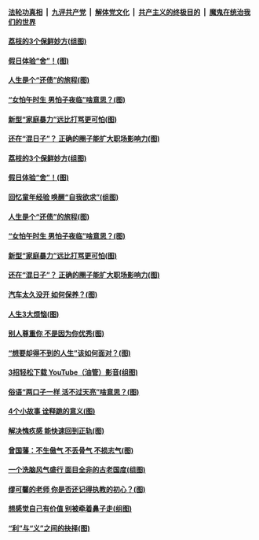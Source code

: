 ####  [法轮功真相](../../../../basic/blob/master/README.md?t=06211302) &nbsp;|&nbsp; [九评共产党](../../../../9ping.md/blob/master/README.md?t=06211302) &nbsp;|&nbsp; [解体党文化](../../../../jtdwh.md/blob/master/README.md?t=06211302)  &nbsp;|&nbsp; [共产主义的终极目的](../../../../gczydzjmd.md/blob/master/README.md?t=06211302) &nbsp;|&nbsp; [魔鬼在统治我们的世界](../../../../mgztzwmdsj.md/blob/master/README.md?t=06211302) 

#### [荔枝的3个保鲜妙方(组图)](../pages/p8/936950.md?t=06211302) 

#### [假日体验“舍”！(图)](../pages/p8/937183.md?t=06211302) 

#### [人生是个“还债”的旅程(图)](../pages/p8/936768.md?t=06211302) 

#### [“女怕午时生 男怕子夜临”啥意思？(图)](../pages/p8/937081.md?t=06211302) 

#### [新型“家庭暴力”远比打骂更可怕(图)](../pages/p8/936230.md?t=06211302) 

#### [还在“混日子”？ 正确的圈子能扩大职场影响力(图)](../pages/p8/937049.md?t=06211302) 

#### [荔枝的3个保鲜妙方(组图)](../pages/p8/936950.md?t=06211302) 

#### [假日体验“舍”！(图)](../pages/p8/937183.md?t=06211302) 

#### [回忆童年经验 唤醒“自我欲求”(组图)](../pages/p8/937082.md?t=06211302) 

#### [人生是个“还债”的旅程(图)](../pages/p8/936768.md?t=06211302) 

#### [“女怕午时生 男怕子夜临”啥意思？(图)](../pages/p8/937081.md?t=06211302) 

#### [新型“家庭暴力”远比打骂更可怕(图)](../pages/p8/936230.md?t=06211302) 

#### [还在“混日子”？ 正确的圈子能扩大职场影响力(图)](../pages/p8/937049.md?t=06211302) 

#### [汽车太久没开 如何保养？(图)](../pages/p8/937035.md?t=06211302) 

#### [人生3大烦恼(图)](../pages/p8/936959.md?t=06211302) 

#### [别人尊重你 不是因为你优秀(图)](../pages/p8/936253.md?t=06211302) 

#### [“想要却得不到的人生”该如何面对？(图)](../pages/p8/936933.md?t=06211302) 

#### [3招轻松下载 YouTube（油管）影音(组图)](../pages/p8/936922.md?t=06211302) 

#### [俗语“两口子一样 活不过天亮”啥意思？(图)](../pages/p8/936917.md?t=06211302) 

#### [4个小故事 诠释跪的意义(图)](../pages/p8/936353.md?t=06211302) 

#### [解决愧疚感 能快速回到正轨(图)](../pages/p8/936834.md?t=06211302) 

#### [曾国藩：不生傲气 不丢骨气 不损志气(图)](../pages/p8/936248.md?t=06211302) 

#### [一个洗脑风气盛行 面目全非的古老国度(组图)](../pages/p8/936759.md?t=06211302) 

#### [缪可馨的老师 你是否还记得执教的初心？(图)](../pages/p8/936737.md?t=06211302) 

#### [想感觉自己有价值 别被牵着鼻子走(组图)](../pages/p8/936721.md?t=06211302) 

#### [“利”与“义”之间的抉择(图)](../pages/p8/936246.md?t=06211302) 

